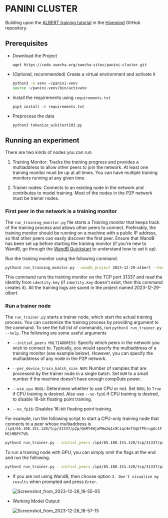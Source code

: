 # PANINI CLUSTER

Building upon the [ALBERT training tutorial](https://github.com/learning-at-home/hivemind/tree/master/examples/albert) in the [Hivemind](https://github.com/learning-at-home/hivemind) GitHub repository.

## Prerequisites

- Download the Project 
  ```
  wget https://code.swecha.org/swecha-sites/panini-cluster.git
  ```

- (Optional, recommended) Create a virtual environment and activate it

  ``` sh
  python3 -m venv ~/panini-venv
  source ~/panini-venv/bin/activate
  ```

- Install the requirements using `requirements.txt`
  ```
  pip3 install -r requirements.txt
  ```

- Preprocess the data
  ```
  python3 tokenize_wikitext103.py
  ```


## Running an experiment

There are two kinds of nodes you can run.

1. Training Monitor: Tracks the training progress and provides a multiaddress to allow other peers to join the network. At least one training monitor must be up at all times. You can have multiple training monitors running at any given time.

2. Trainer nodes: Connects to an existing node in the network and contributes to model training. Most of the nodes in the P2P network must be trainer nodes.

### First peer in the network is a training monitor

The `run_training_monitor.py` file starts a *Training monitor* that keeps track of the training process and allows other peers to connect. Preferably, the training monitor should be running on a machine with a public IP address, so that other peers can easily discover the first peer. Ensure that WandB has been set up before starting the training monitor (if you're new to WandB, go through the [WandB Quickstart](https://docs.wandb.ai/quickstart) to understand how to set it up).

Run the training monitor using the following command.

``` sh
python3 run_training_monitor.py --wandb_project 2023-12-29-albert --host_maddrs /ip4/0.0.0.0/tcp/31337 --identity_path ./identity.key
```

This command runs the training monitor on the TCP port 31337 and read the identity from `identity.key` (if `identity.key` doesn't exist, then this command creates it). All the training logs are saved in the project named *2023-12-29-albert*.

### Run a trainer node

The `run_trainer.py` starts a trainer node, which start the actual training process. You can customize the training process by providing argument to the command. To see the full list of commands, run `python3 run_trainer.py --help`. The following are some useful arguments

- `--initial_peers MULTIADDRESS`: Specify which peers in the network you wish to connect to. Typically, you would specify the multiaddress of a training monitor (see example below). However, you can specify the multiaddress of any node in the P2P network.

- `--per_device_train_batch_size NUM`: Number of samples that are processed by the trainer node in a single batch. Set `NUM` to a small number if the machine doesn't have enough comp0ute power.

- `--use_cpu BOOL`: Determines whether to use CPU or not. Set `BOOL` to `True` if CPU training is desired. Also use `--no-fp16` if CPU training is desired, to disable 16-bit floating point training.

- `--no_fp16`: Disables 16-bit floating point training.

For example, run the following script to start a CPU-only training node that connects to a peer whose multiaddress is `/ip4/65.108.151.120/tcp/31337/p2p/QmRY4WjaPWw2q1x9Ciqc4efXqGfPhrugUc1FMCtMBPY7VB`.
``` sh
python3 run_trainer.py --initial_peers /ip4/65.108.151.120/tcp/31337/p2p/QmRY4WjaPWw2q1x9Ciqc4efXqGfPhrugUc1FMCtMBPY7VB --use_cpu True --no_fp16
```

To run a training node with GPU, you can simply omit the flags at the end and run the following.

``` sh
python3 run_trainer.py --initial_peers /ip4/65.108.151.120/tcp/31337/p2p/QmRY4WjaPWw2q1x9Ciqc4efXqGfPhrugUc1FMCtMBPY7VB
```

- If you are not using WandB, then choose option `3. Don't visualize my results` when prompted and press `Enter`.

    ![Screenshot_from_2023-12-28_18-55-05](/uploads/7dfd13f26fdcde297822a56c8c22c496/Screenshot_from_2023-12-28_18-55-05.png)

- Working Model Output:

    ![Screenshot_from_2023-12-28_18-57-15](/uploads/98f28d5697b5f3a83de6fe8738cbe1d7/Screenshot_from_2023-12-28_18-57-15.png)
